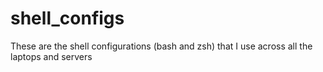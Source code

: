 # shell_configs
These are the shell configurations (bash and zsh) that I use across all the laptops and servers
